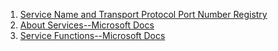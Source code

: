 1. [Service Name and Transport Protocol Port Number Registry](https://www.iana.org/assignments/service-names-port-numbers/service-names-port-numbers.xhtml)
2. [About Services--Microsoft Docs](https://docs.microsoft.com/zh-cn/windows/desktop/Services/about-services)
3. [Service Functions--Microsoft Docs](https://docs.microsoft.com/zh-cn/windows/desktop/Services/service-functions)
